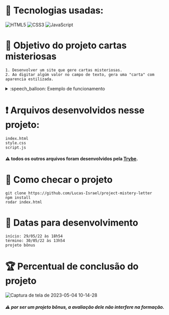 # :toolbox: Tecnologias usadas:

![HTML5](https://img.shields.io/badge/html5-%23E34F26.svg?style=for-the-badge&logo=html5&logoColor=white)
![CSS3](https://img.shields.io/badge/css3-%231572B6.svg?style=for-the-badge&logo=css3&logoColor=white)
![JavaScript](https://img.shields.io/badge/javascript-%23323330.svg?style=for-the-badge&logo=javascript&logoColor=%23F7DF1E)

# :open_book: Objetivo do projeto cartas misteriosas

```
1. Desenvolver um site que gere cartas misteriosas.
2. Ao digitar algúm valor no campo de texto, gera uma "carta" com aparencia estilizada.
```


<details>
  <summary>:speech_balloon: Exemplo de funcionamento</summary>
  
![Captura de tela de 2023-05-04 10-06-25](https://user-images.githubusercontent.com/104790267/236213507-36cff5a5-6adf-4b1d-8191-c1844856af3a.png)
![exemplo](https://github.com/tryber/sd-023-b-project-mistery-letter/blob/main/mistery-letter-example.gif?raw=true)
  
</details>

# :heavy_exclamation_mark: Arquivos desenvolvidos nesse projeto:

```
index.html
style.css
script.js
```

#### :warning: todos os outros arquivos foram desenvolvidos pela [Trybe](https://www.betrybe.com).

# :thinking: Como checar o projeto

```
git clone https://github.com/Lucas-Israel/project-mistery-letter
npm install
rodar index.html
```

# :calendar: Datas para desenvolvimento

```
início: 29/05/22 às 18h54
término: 30/05/22 às 13h54
projeto bônus
```

# :trophy: Percentual de conclusão do projeto

![Captura de tela de 2023-05-04 10-14-28](https://user-images.githubusercontent.com/104790267/236215362-4b3a43bf-b632-4859-9a13-f73d423fb852.png)


##### :warning: por ser um projeto bônus, a avaliação dele não interfere na formação.
